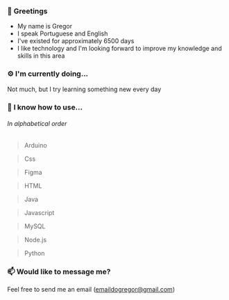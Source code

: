### 👋 **Greetings**
- My name is Gregor
- I speak Portuguese and English
- I've existed for approximately 6500 days
- I like technology and I'm looking forward to improve my knowledge and skills in this area

### ⚙ **I'm currently doing...**
Not much, but I try learning something new every day

### 💾 **I know how to use...**
###### _In alphabetical order_
> Arduino

> Css

> Figma

> HTML

> Java

> Javascript

> MySQL

> Node.js

> Python

### 📫 **Would like to message me?**
Feel free to send me an email (emaildogregor@gmail.com)


<!--
**GregorUmbelino/GregorUmbelino** is a ✨ _special_ ✨ repository because its `README.md` (this file) appears on your GitHub profile.

Here are some ideas to get you started:

- 🔭 I’m currently working on ...
- 🌱 I’m currently learning ...
- 👯 I’m looking to collaborate on ...
- 🤔 I’m looking for help with ...
- 💬 Ask me about ...
- 📫 How to reach me: ...
- 😄 Pronouns: ...
- ⚡ Fun fact: ...
-->
